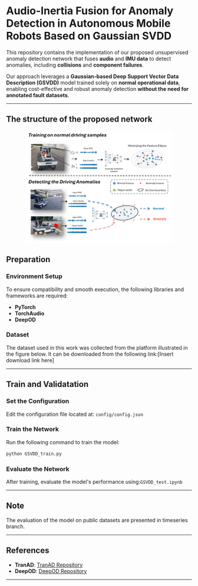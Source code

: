 
# Audio-Inertia Fusion for Anomaly Detection in Autonomous Mobile Robots Based on Gaussian SVDD  

This repository contains the implementation of our proposed unsupervised anomaly detection network that fuses **audio** and **IMU data** to detect anomalies, including **collisions** and **component failures**.  

Our approach leverages a **Gaussian-based Deep Support Vector Data Description (GSVDD)** model trained solely on **normal operational data**, enabling cost-effective and robust anomaly detection **without the need for annotated fault datasets**.  

---

## The structure of the proposed network 
<div style="text-align: center;">
    <img src="image/teaser.png" alt="The structure of the proposed network" width="400">
</div>

## Preparation

### Environment Setup
To ensure compatibility and smooth execution, the following libraries and frameworks are required:
- **PyTorch**
- **TorchAudio**
- **DeepOD**

### Dataset
The dataset used in this work was collected from the platform illustrated in the figure below. 
It can be downloaded from the following link:[Insert download link here]

---
## Train and Validatation

### Set the Configuration  
Edit the configuration file located at: `config/config.json`  

### Train the Network  
Run the following command to train the model:  
```bash
python GSVDD_train.py
```  

### Evaluate the Network  
After training, evaluate the model's performance using:`GSVDD_test.ipynb`  

---

## Note
The evaluation of the model on public datasets are presented in timeseries branch.

___

## References  
- **TranAD**: [TranAD Repository](https://github.com/imperial-qore/TranAD)  
- **DeepOD**: [DeepOD Repository](https://github.com/xuhongzuo/DeepOD)  
---